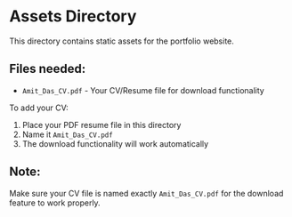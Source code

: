 # Assets Directory

This directory contains static assets for the portfolio website.

## Files needed:
- `Amit_Das_CV.pdf` - Your CV/Resume file for download functionality

To add your CV:
1. Place your PDF resume file in this directory
2. Name it `Amit_Das_CV.pdf`
3. The download functionality will work automatically

## Note:
Make sure your CV file is named exactly `Amit_Das_CV.pdf` for the download feature to work properly.